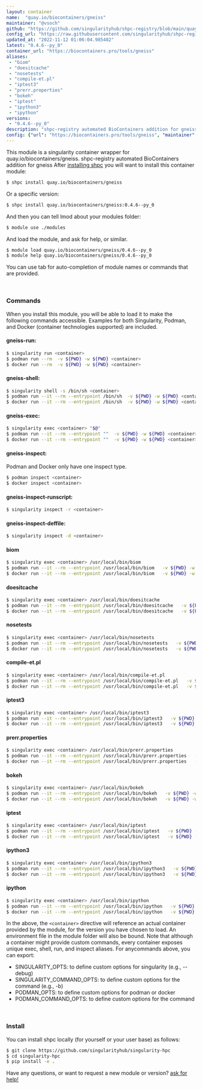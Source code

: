 ```yaml
---
layout: container
name:  "quay.io/biocontainers/gneiss"
maintainer: "@vsoch"
github: "https://github.com/singularityhub/shpc-registry/blob/main/quay.io/biocontainers/gneiss/container.yaml"
config_url: "https://raw.githubusercontent.com/singularityhub/shpc-registry/main/quay.io/biocontainers/gneiss/container.yaml"
updated_at: "2022-11-12 01:06:04.985482"
latest: "0.4.6--py_0"
container_url: "https://biocontainers.pro/tools/gneiss"
aliases:
 - "biom"
 - "doesitcache"
 - "nosetests"
 - "compile-et.pl"
 - "iptest3"
 - "prerr.properties"
 - "bokeh"
 - "iptest"
 - "ipython3"
 - "ipython"
versions:
 - "0.4.6--py_0"
description: "shpc-registry automated BioContainers addition for gneiss"
config: {"url": "https://biocontainers.pro/tools/gneiss", "maintainer": "@vsoch", "description": "shpc-registry automated BioContainers addition for gneiss", "latest": {"0.4.6--py_0": "sha256:4cf58a0fa313b59d441ab578f1c32e237e74f9893a149fd612361bc5c9c82e83"}, "tags": {"0.4.6--py_0": "sha256:4cf58a0fa313b59d441ab578f1c32e237e74f9893a149fd612361bc5c9c82e83"}, "docker": "quay.io/biocontainers/gneiss", "aliases": {"biom": "/usr/local/bin/biom", "doesitcache": "/usr/local/bin/doesitcache", "nosetests": "/usr/local/bin/nosetests", "compile-et.pl": "/usr/local/bin/compile-et.pl", "iptest3": "/usr/local/bin/iptest3", "prerr.properties": "/usr/local/bin/prerr.properties", "bokeh": "/usr/local/bin/bokeh", "iptest": "/usr/local/bin/iptest", "ipython3": "/usr/local/bin/ipython3", "ipython": "/usr/local/bin/ipython"}}
---
```


This module is a singularity container wrapper for quay.io/biocontainers/gneiss.
shpc-registry automated BioContainers addition for gneiss
After [installing shpc](#install) you will want to install this container module:


```bash
$ shpc install quay.io/biocontainers/gneiss
```

Or a specific version:

```bash
$ shpc install quay.io/biocontainers/gneiss:0.4.6--py_0
```

And then you can tell lmod about your modules folder:

```bash
$ module use ./modules
```

And load the module, and ask for help, or similar.

```bash
$ module load quay.io/biocontainers/gneiss/0.4.6--py_0
$ module help quay.io/biocontainers/gneiss/0.4.6--py_0
```

You can use tab for auto-completion of module names or commands that are provided.

<br>

### Commands

When you install this module, you will be able to load it to make the following commands accessible.
Examples for both Singularity, Podman, and Docker (container technologies supported) are included.

#### gneiss-run:

```bash
$ singularity run <container>
$ podman run --rm  -v ${PWD} -w ${PWD} <container>
$ docker run --rm  -v ${PWD} -w ${PWD} <container>
```

#### gneiss-shell:

```bash
$ singularity shell -s /bin/sh <container>
$ podman run --it --rm --entrypoint /bin/sh  -v ${PWD} -w ${PWD} <container>
$ docker run --it --rm --entrypoint /bin/sh  -v ${PWD} -w ${PWD} <container>
```

#### gneiss-exec:

```bash
$ singularity exec <container> "$@"
$ podman run --it --rm --entrypoint ""  -v ${PWD} -w ${PWD} <container> "$@"
$ docker run --it --rm --entrypoint ""  -v ${PWD} -w ${PWD} <container> "$@"
```

#### gneiss-inspect:

Podman and Docker only have one inspect type.

```bash
$ podman inspect <container>
$ docker inspect <container>
```

#### gneiss-inspect-runscript:

```bash
$ singularity inspect -r <container>
```

#### gneiss-inspect-deffile:

```bash
$ singularity inspect -d <container>
```


#### biom

```bash
$ singularity exec <container> /usr/local/bin/biom
$ podman run --it --rm --entrypoint /usr/local/bin/biom   -v ${PWD} -w ${PWD} <container> -c " $@"
$ docker run --it --rm --entrypoint /usr/local/bin/biom   -v ${PWD} -w ${PWD} <container> -c " $@"
```


#### doesitcache

```bash
$ singularity exec <container> /usr/local/bin/doesitcache
$ podman run --it --rm --entrypoint /usr/local/bin/doesitcache   -v ${PWD} -w ${PWD} <container> -c " $@"
$ docker run --it --rm --entrypoint /usr/local/bin/doesitcache   -v ${PWD} -w ${PWD} <container> -c " $@"
```


#### nosetests

```bash
$ singularity exec <container> /usr/local/bin/nosetests
$ podman run --it --rm --entrypoint /usr/local/bin/nosetests   -v ${PWD} -w ${PWD} <container> -c " $@"
$ docker run --it --rm --entrypoint /usr/local/bin/nosetests   -v ${PWD} -w ${PWD} <container> -c " $@"
```


#### compile-et.pl

```bash
$ singularity exec <container> /usr/local/bin/compile-et.pl
$ podman run --it --rm --entrypoint /usr/local/bin/compile-et.pl   -v ${PWD} -w ${PWD} <container> -c " $@"
$ docker run --it --rm --entrypoint /usr/local/bin/compile-et.pl   -v ${PWD} -w ${PWD} <container> -c " $@"
```


#### iptest3

```bash
$ singularity exec <container> /usr/local/bin/iptest3
$ podman run --it --rm --entrypoint /usr/local/bin/iptest3   -v ${PWD} -w ${PWD} <container> -c " $@"
$ docker run --it --rm --entrypoint /usr/local/bin/iptest3   -v ${PWD} -w ${PWD} <container> -c " $@"
```


#### prerr.properties

```bash
$ singularity exec <container> /usr/local/bin/prerr.properties
$ podman run --it --rm --entrypoint /usr/local/bin/prerr.properties   -v ${PWD} -w ${PWD} <container> -c " $@"
$ docker run --it --rm --entrypoint /usr/local/bin/prerr.properties   -v ${PWD} -w ${PWD} <container> -c " $@"
```


#### bokeh

```bash
$ singularity exec <container> /usr/local/bin/bokeh
$ podman run --it --rm --entrypoint /usr/local/bin/bokeh   -v ${PWD} -w ${PWD} <container> -c " $@"
$ docker run --it --rm --entrypoint /usr/local/bin/bokeh   -v ${PWD} -w ${PWD} <container> -c " $@"
```


#### iptest

```bash
$ singularity exec <container> /usr/local/bin/iptest
$ podman run --it --rm --entrypoint /usr/local/bin/iptest   -v ${PWD} -w ${PWD} <container> -c " $@"
$ docker run --it --rm --entrypoint /usr/local/bin/iptest   -v ${PWD} -w ${PWD} <container> -c " $@"
```


#### ipython3

```bash
$ singularity exec <container> /usr/local/bin/ipython3
$ podman run --it --rm --entrypoint /usr/local/bin/ipython3   -v ${PWD} -w ${PWD} <container> -c " $@"
$ docker run --it --rm --entrypoint /usr/local/bin/ipython3   -v ${PWD} -w ${PWD} <container> -c " $@"
```


#### ipython

```bash
$ singularity exec <container> /usr/local/bin/ipython
$ podman run --it --rm --entrypoint /usr/local/bin/ipython   -v ${PWD} -w ${PWD} <container> -c " $@"
$ docker run --it --rm --entrypoint /usr/local/bin/ipython   -v ${PWD} -w ${PWD} <container> -c " $@"
```



In the above, the `<container>` directive will reference an actual container provided
by the module, for the version you have chosen to load. An environment file in the
module folder will also be bound. Note that although a container
might provide custom commands, every container exposes unique exec, shell, run, and
inspect aliases. For anycommands above, you can export:

 - SINGULARITY_OPTS: to define custom options for singularity (e.g., --debug)
 - SINGULARITY_COMMAND_OPTS: to define custom options for the command (e.g., -b)
 - PODMAN_OPTS: to define custom options for podman or docker
 - PODMAN_COMMAND_OPTS: to define custom options for the command

<br>

### Install

You can install shpc locally (for yourself or your user base) as follows:

```bash
$ git clone https://github.com/singularityhub/singularity-hpc
$ cd singularity-hpc
$ pip install -e .
```

Have any questions, or want to request a new module or version? [ask for help!](https://github.com/singularityhub/singularity-hpc/issues)